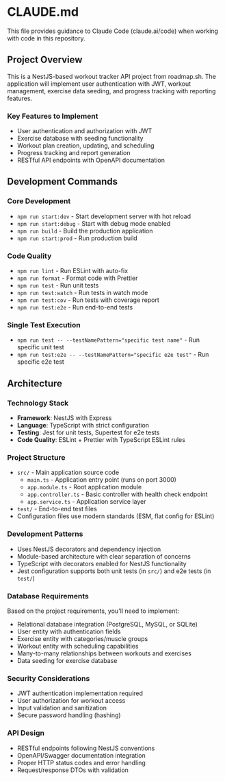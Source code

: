 # CLAUDE.md

This file provides guidance to Claude Code (claude.ai/code) when working with code in this repository.

## Project Overview

This is a NestJS-based workout tracker API project from roadmap.sh. The application will implement user authentication with JWT, workout management, exercise data seeding, and progress tracking with reporting features.

### Key Features to Implement
- User authentication and authorization with JWT
- Exercise database with seeding functionality
- Workout plan creation, updating, and scheduling
- Progress tracking and report generation
- RESTful API endpoints with OpenAPI documentation

## Development Commands

### Core Development
- `npm run start:dev` - Start development server with hot reload
- `npm run start:debug` - Start with debug mode enabled
- `npm run build` - Build the production application
- `npm run start:prod` - Run production build

### Code Quality
- `npm run lint` - Run ESLint with auto-fix
- `npm run format` - Format code with Prettier
- `npm run test` - Run unit tests
- `npm run test:watch` - Run tests in watch mode
- `npm run test:cov` - Run tests with coverage report
- `npm run test:e2e` - Run end-to-end tests

### Single Test Execution
- `npm run test -- --testNamePattern="specific test name"` - Run specific unit test
- `npm run test:e2e -- --testNamePattern="specific e2e test"` - Run specific e2e test

## Architecture

### Technology Stack
- **Framework**: NestJS with Express
- **Language**: TypeScript with strict configuration
- **Testing**: Jest for unit tests, Supertest for e2e tests
- **Code Quality**: ESLint + Prettier with TypeScript ESLint rules

### Project Structure
- `src/` - Main application source code
  - `main.ts` - Application entry point (runs on port 3000)
  - `app.module.ts` - Root application module
  - `app.controller.ts` - Basic controller with health check endpoint
  - `app.service.ts` - Application service layer
- `test/` - End-to-end test files
- Configuration files use modern standards (ESM, flat config for ESLint)

### Development Patterns
- Uses NestJS decorators and dependency injection
- Module-based architecture with clear separation of concerns
- TypeScript with decorators enabled for NestJS functionality
- Jest configuration supports both unit tests (in `src/`) and e2e tests (in `test/`)

### Database Requirements
Based on the project requirements, you'll need to implement:
- Relational database integration (PostgreSQL, MySQL, or SQLite)
- User entity with authentication fields
- Exercise entity with categories/muscle groups
- Workout entity with scheduling capabilities
- Many-to-many relationships between workouts and exercises
- Data seeding for exercise database

### Security Considerations
- JWT authentication implementation required
- User authorization for workout access
- Input validation and sanitization
- Secure password handling (hashing)

### API Design
- RESTful endpoints following NestJS conventions
- OpenAPI/Swagger documentation integration
- Proper HTTP status codes and error handling
- Request/response DTOs with validation